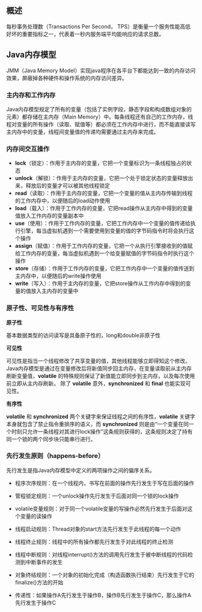 ## 概述
每秒事务处理数（Transactions Per Second， TPS）是衡量一个服务性能高低好坏的重要指标之一，代表着一秒内服务端平均能响应的请求总数。

## Java内存模型
JMM（Java Memory Model）实现java程序在各平台下都能达到一致的内存访问效果，屏蔽掉各种硬件和操作系统的内存访问差异。

### 主内存和工作内存
Java内存模型规定了所有的变量（包括了实例字段，静态字段和构成数组对象的元素）都存储在主内存（Main Memory）中。每条线程还有自己的工作内存，线程对变量的所有操作（读取、赋值等）都必须在工作内存中进行，而不能直接读写主内存中的变量，线程间变量值的传递均需要通过主内存来完成。

### 内存间交互操作
- **lock**（锁定）：作用于主内存的变量，它把一个变量标识为一条线程独占的状态
- **unlock**（解锁）：作用于主内存的变量，它把一个处于锁定状态的变量释放出来，释放后的变量才可以被其他线程锁定
- **read**（读取）：作用于主内存的变量，它把一个变量的值从主内存传输到线程的工作内存中，以便随后的load动作使用
- **load**（载入）：作用于工作内存的变量，它把read操作从主内存中得到的变量值放入工作内存的变量副本中
- **use**（使用）：作用于工作内存的变量，它把工作内存中一个变量的值传递给执行引擎，每当虚拟机遇到一个需要使用到变量的值的字节码指令时将会执行这个操作
- **assign**（赋值）：作用于工作内存的变量，它把一个从执行引擎接收到的值赋给工作内存的变量，每当虚拟机遇到一个给变量赋值的字节码指令时执行这个操作
- **store**（存储）：作用于工作内存的变量，它把工作内存中一个变量的值传送到主内存中，以便随后的write操作使用
- **write**（写入）：作用于主内存的变量，它把store操作从工作内存中得到的变量的值放入主内存的变量中

### 原子性、可见性与有序性
**原子性**

基本数据类型的访问读写是具备原子性的，long和double非原子性

**可见性**

可见性是指当一个线程修改了共享变量的值，其他线程能够立即得知这个修改。
Java内存模型是通过在变量修改后将新值同步回主内存，在变量读取前从主内存刷新变量值，**volatile** 的特殊规则保证了新值能立即同步到主内存，以及每次使用前立即从主内存刷新。
除了 **volatile** 意外，**synchronized** 和 **final** 也能实现可见性。

**有序性**

**volatile** 和 **synchronized** 两个关键字来保证线程之间的有序性，**volatile** 关键字本身就包含了禁止指令重排序的语义，而 **synchronized** 则是由“一个变量在同一个时刻只允许一条线程对其进行lock操作”这条规则获得的，这条规则决定了持有同一个锁的两个同步块只能串行进行。

### 先行发生原则（happens-before）
先行发生是指Java内存模型中定义的两项操作之间的偏序关系。

- 程序次序规则：在一个线程内，书写在前面的操作先行发生于写在后面的操作

- 管程锁定规则：一个unlock操作先行发生于后面对同一个锁的lock操作

- volatile变量规则：对于同一个volatile变量的写操作必然先行发生于后面对这个变量的读操作

- 线程启动规则：Thread对象的start方法先行发生于此线程的每一个动作

- 线程终止规则：线程中的所有操作都先行发生于对此线程的终止检测

- 线程中断规则：对线程interrupt()方法的调用先行发生于被中断线程的代码检测到中断事件的发生

- 对象终结规则：一个对象的初始化完成（构造函数执行结束）先行发生于它的finalize()方法的开始

- 传递性：如果操作A先行发生于操作B，操作B先行发生于操作C，那么操作A先行发生于操作C



